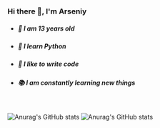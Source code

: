 ### Hi there 👋, I'm Arseniy

- ##### 🔞 I am 13 years old
- ##### 🐍 I learn Python
- ##### 💪 I like to write code
- ##### 📚 I am constantly learning new things

<br />

![Anurag's GitHub stats](https://github-readme-stats.vercel.app/api?username=ars1k2&show_icons=true&theme=radical)
![Anurag's GitHub stats](https://github-readme-stats.vercel.app/api?username=ars1k2&show_icons=true&theme=tokyonight)
